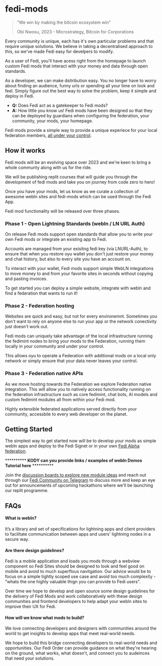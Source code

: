 # fedi-mods

> "We win by making the bitcoin ecosystem win"
> 
> Obi Nwosu, 2023 - Microstrategy, Bitcoin for Corporations

Every community is unique, each has it's own particular problems and that require unique solutions. We believe in taking a decentralised approach to this, so we've made Fedi easy for develpers to modify.

As a user of Fedi, you'll have acess right from the homepage to launch custom Fedi mods that interact with your money and data through open standards.

As a developer, we can make dsitribution easy. You no longer have to worry about finding an audience, funny urls or spending all your time on look and feel. Simply figure out the best way to solve the problem, keep it simple and deploy in Fedi.

- **Q:** Does Fedi act as a gatekeeper to Fedi mods?
- **A:** How little you know us! Fedi mods have been designed so that they can be deployed by guardians when configuring the federation, your community, your mods, your homepage.

Fedi mods provide a simple way to provide a unique experiece for your local federation members, [all under your control](https://www.fedi.xyz/blog/we-can-build-our-own-future-fedi-gives-us-the-tools). 

## How it works

Fedi mods will be an evolving space over 2023 and we're keen to bring a whole communty along with us for the ride.

We will be publishing replit courses that will guide you through the development of fedi mods and take you on journey from code zero to hero!

Once you have your mods, let us know as we curate a collection of awesome webln sites and fedi-mods which can be used through the Fedi App. 

Fedi mod functionality will be released over three phases.

### Phase 1 - Open Lightning Standards (webln / LN URL Auth)

On release Fedi mods support open standards that allow you to write your own Fedi mods or integrate an existing app to Fedi. 

Accounts are managed from your exisitng fedi key (via LNURL-Auth), to ensure that when you restore oyu wallet you don't just restore your money and chat history, but also to every site you have an account on. 

To interact with your wallet, Fedi mods support simple WebLN integrations to move money to and from your favorite sites in seconds without copying and pasting invoices.

To get started you can deploy a simple website, integrate with webln and find a federation that wants to run it! 

### Phase 2 - Federation hosting

Websites are quick and easy, but not for every environemnt. Sometimes you don't want to rely on anyone else to run your app or the network conectivity just doesn't work out. 

Fedi mods can uniquely take advantage of the local infrastructure running the fedimint nodes to bring your mods to the Federation, running them locally in your community and under your control.

This allows oyu to operate a Federation with additional mods on a local only network or simply ensure that your data never leaves your control.  

### Phase 3 - Federation native APIs

As we move hosting towards the Federation we explore Federation native integration. This will allow you to natively access functionality running on the federation infrastructure such as core fedimint, chat bots, AI models and custom fedimint modules all from within your Fedi mod. 

Highly extensible federated applications served directly from your community, accessbile to every web developer on the planet. 

## Getting Started

The simplest way to get started now will be to develop your mods as simple webln apps and deploy to the Fedi Signet or in your own [Fedi Alpha federation](https://github.com/fedibtc/fedi-alpha). 

********** **KODY can you provide links / examples of webln Demos Tutorial here** **********

Join the [discussion boards to explore new module ideas](https://github.com/fedibtc/fedi-mods/discussions) and reach out through our [Fedi Community on Telegram](https://t.me/fedibtc) to discuss more and keep an eye out for announcements of upcoming hackathons where we'll be launching our replit programme.

## FAQs

#### What is webln?

It’s a library and set of specifications for lightning apps and client providers to facilitate communication between apps and users' lightning nodes in a secure way.

#### Are there design guidelines?

Fedi is a mobile application and loads you mods through a webview component so Fedi Sites should be designed to look and feel good on mobile and avoid to much superflous navitgation. Our advice would be to focus on a simple tightly scoped use case and avoid too much complexity - "whats the one highly valuable thign you can provide to Fedi users".

Over time we hope to develop and open source some design guidelines for the delivery of Fedi Mods and work collaboratively with these design communities and frontend developers to help adapt your webln sites to improve their UX for Fedi. 

#### How will we know what mods to build? 

We love connecting developers and designers with communities around the world to get insights to develop apps that meet real-world needs. 

We hope to build this bridge connecting developers to real-world needs and opportunities. Our Fedi Order can provide guidance on what they're hearing on the ground, what works, what doesn't, and connect you to audeinces that need your solutions.




